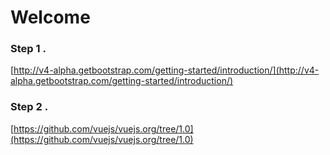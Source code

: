 # Welcome

### Step 1 .

[http://v4-alpha.getbootstrap.com/getting-started/introduction/](http://v4-alpha.getbootstrap.com/getting-started/introduction/)


### Step 2 .

[https://github.com/vuejs/vuejs.org/tree/1.0](https://github.com/vuejs/vuejs.org/tree/1.0)